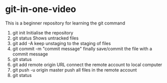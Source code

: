 # git-in-one-video
This is a beginner repository for learning the git command
1. git init         Initialise the repository
2. git status       Shows untracked files
3. git add -A       keep unstaging to the staging of files 
4. git commit -m "commit message"      finally save/commit the file with a commit message
5. git status
6. git add remote origin URL      connect the remote account to local computer
7. git push -u origin master      push all files in the remote account
8. git status

